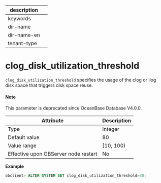|description||
|---|---|
|keywords||
|dir-name||
|dir-name-en||
|tenant-type||

clog_disk_utilization_threshold
====================================================

`clog_disk_utilization_threshold` specifies the usage of the clog or ilog disk space that triggers disk space reuse.


<main id="notice" type='explain'>
  <h4>Note</h4>
  <p>This parameter is deprecated since OceanBase Database V4.0.0. </p>
</main>


| Attribute | Description |
|------------------|------------|
| Type | Integer |
| Default value | 80 |
| Value range | \[10, 100) |
| Effective upon OBServer node restart | No |




**Example**

```sql
obclient> ALTER SYSTEM SET clog_disk_utilization_threshold=80;
```


